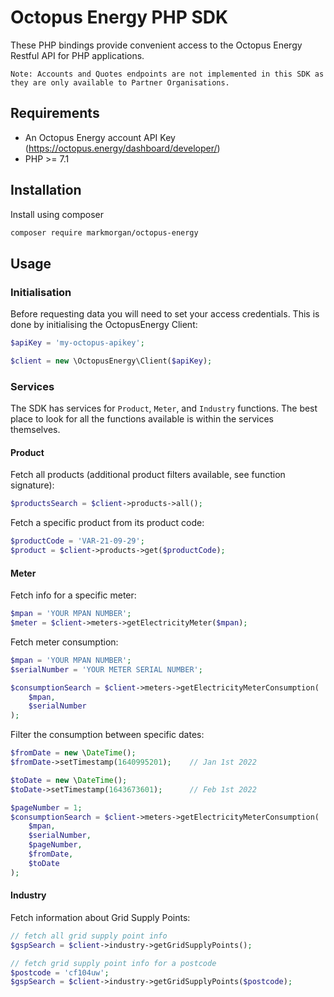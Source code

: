 # Octopus Energy PHP SDK
These PHP bindings provide convenient access to the Octopus Energy Restful API for PHP applications.

`Note: Accounts and Quotes endpoints are not implemented in this SDK as they are only available to Partner Organisations.`

## Requirements
* An Octopus Energy account API Key (https://octopus.energy/dashboard/developer/)
* PHP >= 7.1

## Installation
Install using composer
```bash
composer require markmorgan/octopus-energy
```

## Usage
### Initialisation
Before requesting data you will need to set your access credentials. This is done by initialising the OctopusEnergy Client:
```php
$apiKey = 'my-octopus-apikey';

$client = new \OctopusEnergy\Client($apiKey);
```

### Services
The SDK has services for `Product`, `Meter`, and `Industry` functions. The best place to look for all the functions available is within the services themselves. 

#### Product
Fetch all products (additional product filters available, see function signature):
```php
$productsSearch = $client->products->all();
```

Fetch a specific product from its product code:
```php
$productCode = 'VAR-21-09-29';
$product = $client->products->get($productCode);
```

#### Meter
Fetch info for a specific meter:
```php
$mpan = 'YOUR MPAN NUMBER';
$meter = $client->meters->getElectricityMeter($mpan);
```

Fetch meter consumption:
```php
$mpan = 'YOUR MPAN NUMBER';
$serialNumber = 'YOUR METER SERIAL NUMBER';

$consumptionSearch = $client->meters->getElectricityMeterConsumption(
    $mpan,
    $serialNumber
);
```

Filter the consumption between specific dates:
```php
$fromDate = new \DateTime();
$fromDate->setTimestamp(1640995201);    // Jan 1st 2022

$toDate = new \DateTime();
$toDate->setTimestamp(1643673601);      // Feb 1st 2022

$pageNumber = 1;
$consumptionSearch = $client->meters->getElectricityMeterConsumption(
    $mpan,
    $serialNumber,
    $pageNumber,
    $fromDate,
    $toDate
);
```

#### Industry
Fetch information about Grid Supply Points:
```php
// fetch all grid supply point info
$gspSearch = $client->industry->getGridSupplyPoints();

// fetch grid supply point info for a postcode
$postcode = 'cf104uw';
$gspSearch = $client->industry->getGridSupplyPoints($postcode);
```
